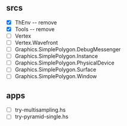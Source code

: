 srcs
----

* [x] ThEnv -- remove
* [x] Tools -- remove
* [ ] Vertex
* [ ] Vertex.Wavefront
* [ ] Graphics.SimplePolygon.DebugMessenger
* [ ] Graphics.SimplePolygon.Instance
* [ ] Graphics.SimplePolygon.PhysicalDevice
* [ ] Graphics.SimplePolygon.Surface
* [ ] Graphics.SimplePolygon.Window

apps
----

* [ ] try-multisampling.hs
* [ ] try-pyramid-single.hs
